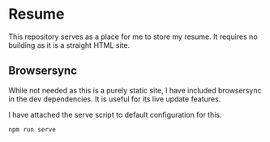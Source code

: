 # Resume

This repository serves as a place for me to store my resume. It requires no building as it is a straight HTML site. 

## Browsersync

While not needed as this is a purely static site, I have included browsersync in the dev dependencies. It is useful for its live update features.

I have attached the serve script to default configuration for this.
```bash
npm run serve
```